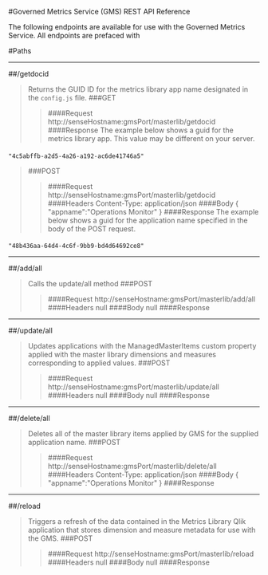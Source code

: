 #Governed Metrics Service (GMS) REST API Reference

The following endpoints are available for use with the Governed Metrics Service.  All endpoints are prefaced with 

#Paths

---
##/getdocid
> Returns the GUID ID for the metrics library app name designated in the `config.js` file.
>###GET
>>####Request
    http://senseHostname:gmsPort/masterlib/getdocid
>>####Response
>> The example below shows a guid for the metrics library app.  This value may be different on your server.
>>####
    "4c5abffb-a2d5-4a26-a192-ac6de41746a5"

>###POST
>>####Request
    http://senseHostname:gmsPort/masterlib/getdocid
>>####Headers
    Content-Type: application/json
>>####Body
    {
        "appname":"Operations Monitor"
    }
>>####Response
>> The example below shows a guid for the application name specified in the body of the POST request.
>>####
    "48b436aa-64d4-4c6f-9bb9-bd4d64692ce8"

---
##/add/all
> Calls the update/all method
>###POST
>>####Request
    http://senseHostname:gmsPort/masterlib/add/all
>>####Headers
    null
>>####Body
    null
>>####Response

---
##/update/all
> Updates applications with the ManagedMasterItems custom property applied with the master library dimensions and measures corresponding to applied values. 
>###POST
>>####Request
    http://senseHostname:gmsPort/masterlib/update/all
>>####Headers
    null
>>####Body
    null
>>####Response

---
##/delete/all
> Deletes all of the master library items applied by GMS for the supplied application name.
>###POST
>>####Request
    http://senseHostname:gmsPort/masterlib/delete/all
>>####Headers
    Content-Type: application/json
>>####Body
    {
        "appname":"Operations Monitor"
    }
>>####Response

---
##/reload
> Triggers a refresh of the data contained in the Metrics Library Qlik application that stores dimension and measure metadata for use with the GMS.
>###POST
>>####Request
    http://senseHostname:gmsPort/masterlib/reload
>>####Headers
    null
>>####Body
    null
>>####Response